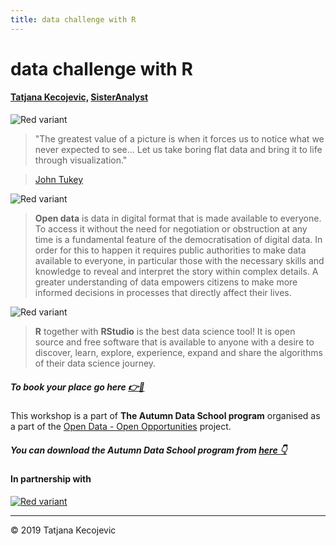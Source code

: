 ```yaml
---
title: data challenge with R
---
```

# data challenge with R

#### [Tatjana Kecojevic,](https://tanjakec.github.io) [SisterAnalyst](https://sisteranalyst.org)

![Red variant](/images/datachallenge.png?width=40pc)

> "The greatest value of a picture is when it forces us to notice what we never expected to see... 
Let us take boring flat data and bring it to life through visualization."

> [John Tukey](https://en.wikipedia.org/wiki/John_Tukey)

![Red variant](/images/john_tukey.jpg?width=35pc)

> **Open data** is data in digital format that is made available to everyone. To access it without the need for negotiation or obstruction at any time is a fundamental feature of the democratisation of digital data. In order for this to happen it requires public authorities to make data available to everyone, in particular those with the necessary skills and knowledge to reveal and interpret the story within complex details. A greater understanding of data empowers citizens to make more informed decisions in processes that directly affect their lives.

![Red variant](/images/ML.jpg?width=40pc)

> **R** together with **RStudio** is the best data science tool! It is open source and free software that is available to anyone with a desire to discover, learn, explore, experience, expand and share the algorithms of their data science journey.  

##### To book your place go here [👉📩](https://undpserbia.typeform.com/to/MSQ8So)

This workshop is a part of **The Autumn Data School program** organised as a part of the [Open Data - Open Opportunities](https://www.rs.undp.org/content/serbia/en/home/projects/opendata.html) project.

##### You can download the Autumn Data School program from [here 👇](https://www.rs.undp.org/content/dam/serbia/undp_rs_Program%20Radionice_Open%20Data-1.pdf)

#### In partnership with

[![Red variant](/images/UNDP_SR.png?width=7.5pc)](http://www.rs.undp.org)

-----------------------------
© 2019 Tatjana Kecojevic

